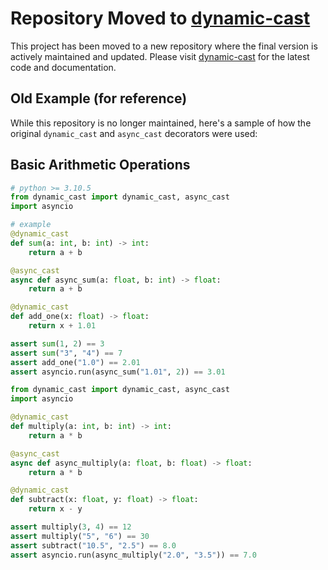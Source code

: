 # Repository Moved to [dynamic-cast](https://github.com/Cxx-mlr/dynamic-cast)

This project has been moved to a new repository where the final version is actively maintained and updated. Please visit [dynamic-cast](https://github.com/Cxx-mlr/dynamic-cast) for the latest code and documentation.

## Old Example (for reference)

While this repository is no longer maintained, here's a sample of how the original `dynamic_cast` and `async_cast` decorators were used:

## Basic Arithmetic Operations
```python
# python >= 3.10.5
from dynamic_cast import dynamic_cast, async_cast
import asyncio

# example
@dynamic_cast
def sum(a: int, b: int) -> int:
    return a + b

@async_cast
async def async_sum(a: float, b: int) -> float:
    return a + b

@dynamic_cast
def add_one(x: float) -> float:
    return x + 1.01

assert sum(1, 2) == 3
assert sum("3", "4") == 7
assert add_one("1.0") == 2.01
assert asyncio.run(async_sum("1.01", 2)) == 3.01
```

```py
from dynamic_cast import dynamic_cast, async_cast
import asyncio

@dynamic_cast
def multiply(a: int, b: int) -> int:
    return a * b

@async_cast
async def async_multiply(a: float, b: float) -> float:
    return a * b

@dynamic_cast
def subtract(x: float, y: float) -> float:
    return x - y

assert multiply(3, 4) == 12
assert multiply("5", "6") == 30
assert subtract("10.5", "2.5") == 8.0
assert asyncio.run(async_multiply("2.0", "3.5")) == 7.0

```
